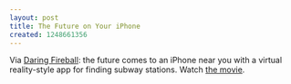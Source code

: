 ```yaml
---
layout: post
title: The Future on Your iPhone
created: 1248661356
---
```

Via [Daring Fireball](http://daringfireball.net/linked/2009/07/15/augmented-reality-iphone-app):  the future comes to an iPhone near you with a virtual reality-style app for finding subway stations.  Watch [the movie](http://www.youtube.com/watch?v=cH6r2tIaRXU).
